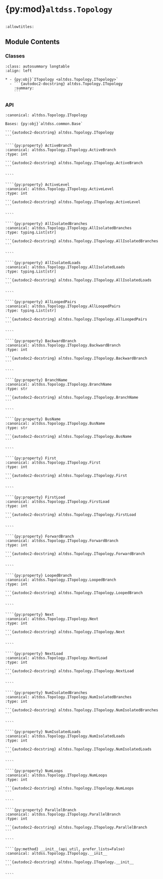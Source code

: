 # {py:mod}`altdss.Topology`

```{py:module} altdss.Topology
```

```{autodoc2-docstring} altdss.Topology
:allowtitles:
```

## Module Contents

### Classes

````{list-table}
:class: autosummary longtable
:align: left

* - {py:obj}`ITopology <altdss.Topology.ITopology>`
  - ```{autodoc2-docstring} altdss.Topology.ITopology
    :summary:
    ```
````

### API

`````{py:class} ITopology(api_util, prefer_lists=False)
:canonical: altdss.Topology.ITopology

Bases: {py:obj}`altdss.common.Base`

```{autodoc2-docstring} altdss.Topology.ITopology
```

````{py:property} ActiveBranch
:canonical: altdss.Topology.ITopology.ActiveBranch
:type: int

```{autodoc2-docstring} altdss.Topology.ITopology.ActiveBranch
```

````

````{py:property} ActiveLevel
:canonical: altdss.Topology.ITopology.ActiveLevel
:type: int

```{autodoc2-docstring} altdss.Topology.ITopology.ActiveLevel
```

````

````{py:property} AllIsolatedBranches
:canonical: altdss.Topology.ITopology.AllIsolatedBranches
:type: typing.List[str]

```{autodoc2-docstring} altdss.Topology.ITopology.AllIsolatedBranches
```

````

````{py:property} AllIsolatedLoads
:canonical: altdss.Topology.ITopology.AllIsolatedLoads
:type: typing.List[str]

```{autodoc2-docstring} altdss.Topology.ITopology.AllIsolatedLoads
```

````

````{py:property} AllLoopedPairs
:canonical: altdss.Topology.ITopology.AllLoopedPairs
:type: typing.List[str]

```{autodoc2-docstring} altdss.Topology.ITopology.AllLoopedPairs
```

````

````{py:property} BackwardBranch
:canonical: altdss.Topology.ITopology.BackwardBranch
:type: int

```{autodoc2-docstring} altdss.Topology.ITopology.BackwardBranch
```

````

````{py:property} BranchName
:canonical: altdss.Topology.ITopology.BranchName
:type: str

```{autodoc2-docstring} altdss.Topology.ITopology.BranchName
```

````

````{py:property} BusName
:canonical: altdss.Topology.ITopology.BusName
:type: str

```{autodoc2-docstring} altdss.Topology.ITopology.BusName
```

````

````{py:property} First
:canonical: altdss.Topology.ITopology.First
:type: int

```{autodoc2-docstring} altdss.Topology.ITopology.First
```

````

````{py:property} FirstLoad
:canonical: altdss.Topology.ITopology.FirstLoad
:type: int

```{autodoc2-docstring} altdss.Topology.ITopology.FirstLoad
```

````

````{py:property} ForwardBranch
:canonical: altdss.Topology.ITopology.ForwardBranch
:type: int

```{autodoc2-docstring} altdss.Topology.ITopology.ForwardBranch
```

````

````{py:property} LoopedBranch
:canonical: altdss.Topology.ITopology.LoopedBranch
:type: int

```{autodoc2-docstring} altdss.Topology.ITopology.LoopedBranch
```

````

````{py:property} Next
:canonical: altdss.Topology.ITopology.Next
:type: int

```{autodoc2-docstring} altdss.Topology.ITopology.Next
```

````

````{py:property} NextLoad
:canonical: altdss.Topology.ITopology.NextLoad
:type: int

```{autodoc2-docstring} altdss.Topology.ITopology.NextLoad
```

````

````{py:property} NumIsolatedBranches
:canonical: altdss.Topology.ITopology.NumIsolatedBranches
:type: int

```{autodoc2-docstring} altdss.Topology.ITopology.NumIsolatedBranches
```

````

````{py:property} NumIsolatedLoads
:canonical: altdss.Topology.ITopology.NumIsolatedLoads
:type: int

```{autodoc2-docstring} altdss.Topology.ITopology.NumIsolatedLoads
```

````

````{py:property} NumLoops
:canonical: altdss.Topology.ITopology.NumLoops
:type: int

```{autodoc2-docstring} altdss.Topology.ITopology.NumLoops
```

````

````{py:property} ParallelBranch
:canonical: altdss.Topology.ITopology.ParallelBranch
:type: int

```{autodoc2-docstring} altdss.Topology.ITopology.ParallelBranch
```

````

````{py:method} __init__(api_util, prefer_lists=False)
:canonical: altdss.Topology.ITopology.__init__

```{autodoc2-docstring} altdss.Topology.ITopology.__init__
```

````

`````
